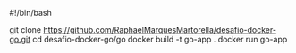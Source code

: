 #!/bin/bash

git clone https://github.com/RaphaelMarquesMartorella/desafio-docker-go.git
cd desafio-docker-go/go
docker build -t go-app .
docker run go-app

